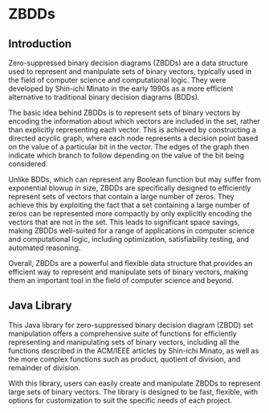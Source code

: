 # ZBDDs

## Introduction

Zero-suppressed binary decision diagrams (ZBDDs) are a data structure used to represent and 
manipulate sets of binary vectors, typically used in the field of computer science and 
computational logic. They were developed by Shin-ichi Minato in the early 1990s as a more efficient
alternative to traditional binary decision diagrams (BDDs).

The basic idea behind ZBDDs is to represent sets of binary vectors by encoding the information 
about which vectors are included in the set, rather than explicitly representing each vector. This
is achieved by constructing a directed acyclic graph, where each node represents a decision point 
based on the value of a particular bit in the vector. The edges of the graph then indicate which 
branch to follow depending on the value of the bit being considered.

Unlike BDDs, which can represent any Boolean function but may suffer from exponential blowup in 
size, ZBDDs are specifically designed to efficiently represent sets of vectors that contain a large 
number of zeros. They achieve this by exploiting the fact that a set containing a large number of 
zeros can be represented more compactly by only explicitly encoding the vectors that are not in the
set. This leads to significant space savings, making ZBDDs well-suited for a range of applications 
in computer science and computational logic, including optimization, satisfiability testing, and 
automated reasoning.

Overall, ZBDDs are a powerful and flexible data structure that provides an efficient way to
represent and manipulate sets of binary vectors, making them an important tool in the field of 
computer science and beyond.

## Java Library

This Java library for zero-suppressed binary decision diagram (ZBDD) set manipulation offers a 
comprehensive suite of functions for efficiently representing and manipulating sets of binary 
vectors, including all the functions described in the ACM/IEEE articles by Shin-ichi Minato, as
well as the more complex functions such as product, quotient of division, and remainder of division.

With this library, users can easily create and manipulate ZBDDs to represent large sets of binary 
vectors. The library is designed to be fast, flexible, with options for customization to suit the 
specific needs of each project.
